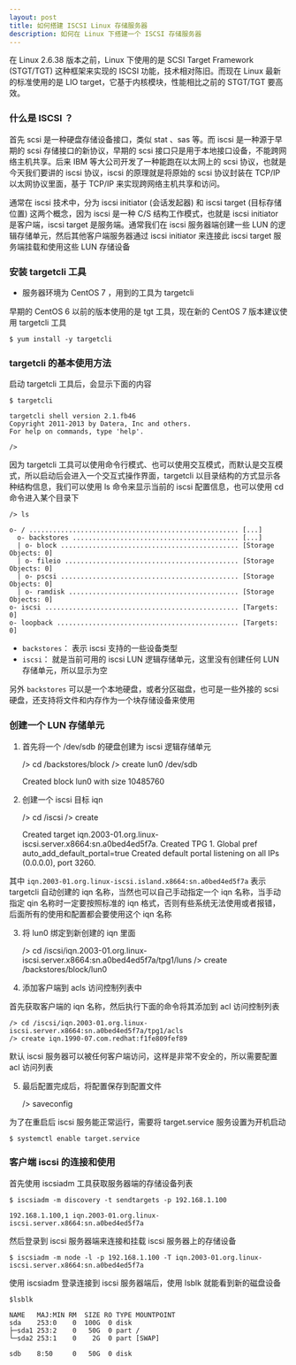```yaml
---
layout: post
title: 如何搭建 ISCSI Linux 存储服务器
description: 如何在 Linux 下搭建一个 ISCSI 存储服务器
---
```


在 Linux 2.6.38 版本之前，Linux 下使用的是 SCSI Target Framework (STGT/TGT) 这种框架来实现的 ISCSI 功能，技术相对陈旧。而现在 Linux 最新的标准使用的是 LIO target，它基于内核模块，性能相比之前的 STGT/TGT 要高效。


### 什么是 ISCSI ？

首先 scsi 是一种硬盘存储设备接口，类似 stat 、sas 等。而 iscsi 是一种源于早期的 scsi 存储接口的新协议，早期的 scsi 接口只是用于本地接口设备，不能跨网络主机共享。后来 IBM 等大公司开发了一种能跑在以太网上的 scsi 协议，也就是今天我们要讲的 iscsi 协议，iscsi 的原理就是将原始的 scsi 协议封装在 TCP/IP 以太网协议里面，基于 TCP/IP 来实现跨网络主机共享和访问。

通常在 iscsi 技术中，分为 iscsi initiator (会话发起器) 和 iscsi target (目标存储位置) 这两个概念，因为 iscsi 是一种 C/S 结构工作模式，也就是 iscsi initiator 是客户端，iscsi target 是服务端。通常我们在 iscsi 服务器端创建一些 LUN 的逻辑存储单元，然后其他客户端服务器通过 iscsi initiator 来连接此 iscsi target 服务端挂载和使用这些 LUN 存储设备

### 安装 targetcli 工具

- 服务器环境为 CentOS 7 ，用到的工具为 targetcli

早期的 CentOS 6 以前的版本使用的是 tgt 工具，现在新的 CentOS 7 版本建议使用 targetcli 工具

    $ yum install -y targetcli

### targetcli 的基本使用方法

启动 targetcli 工具后，会显示下面的内容

    $ targetcli

    targetcli shell version 2.1.fb46
    Copyright 2011-2013 by Datera, Inc and others.
    For help on commands, type 'help'.

    />

因为 targetcli 工具可以使用命令行模式、也可以使用交互模式，而默认是交互模式，所以启动后会进入一个交互式操作界面，targetcli 以目录结构的方式显示各种结构信息，我们可以使用 ls 命令来显示当前的 iscsi 配置信息，也可以使用 cd 命令进入某个目录下

    /> ls

    o- / ..................................................... [...]
      o- backstores .......................................... [...]
      | o- block ............................................. [Storage Objects: 0]
      | o- fileio ............................................ [Storage Objects: 0]
      | o- pscsi ............................................. [Storage Objects: 0]
      | o- ramdisk ........................................... [Storage Objects: 0]
    o- iscsi ................................................. [Targets: 0]
    o- loopback .............................................. [Targets: 0]

- `backstores`： 表示 iscsi 支持的一些设备类型
- `iscsi`： 就是当前可用的 iscsi LUN 逻辑存储单元，这里没有创建任何 LUN 存储单元，所以显示为空

另外 `backstores` 可以是一个本地硬盘，或者分区磁盘，也可是一些外接的 scsi 硬盘，还支持将文件和内存作为一个块存储设备来使用

### 创建一个 LUN 存储单元

1) 首先将一个 /dev/sdb 的硬盘创建为 iscsi 逻辑存储单元

    /> cd /backstores/block
    /> create lun0 /dev/sdb

    Created block lun0 with size 10485760

2) 创建一个 iscsi 目标 iqn

    /> cd /iscsi
    /> create

    Created target iqn.2003-01.org.linux-iscsi.server.x8664:sn.a0bed4ed5f7a.
    Created TPG 1.
    Global pref auto_add_default_portal=true
    Created default portal listening on all IPs (0.0.0.0), port 3260.

其中 `iqn.2003-01.org.linux-iscsi.island.x8664:sn.a0bed4ed5f7a` 表示 targetcli 自动创建的 iqn 名称，当然也可以自己手动指定一个 iqn 名称，当手动指定 qin 名称时一定要按照标准的 iqn 格式，否则有些系统无法使用或者报错，后面所有的使用和配置都会要使用这个 iqn 名称

3) 将 lun0 绑定到新创建的 iqn 里面

    /> cd /iscsi/iqn.2003-01.org.linux-iscsi.server.x8664:sn.a0bed4ed5f7a/tpg1/luns
    /> create /backstores/block/lun0

4) 添加客户端到 acls 访问控制列表中

首先获取客户端的 iqn 名称，然后执行下面的命令将其添加到 acl 访问控制列表

    /> cd /iscsi/iqn.2003-01.org.linux-iscsi.server.x8664:sn.a0bed4ed5f7a/tpg1/acls
    /> create iqn.1990-07.com.redhat:f1fe809fef89

默认 iscsi 服务器可以被任何客户端访问，这样是非常不安全的，所以需要配置 acl 访问列表

5) 最后配置完成后，将配置保存到配置文件

    /> saveconfig

为了在重启后 iscsi 服务能正常运行，需要将 target.service 服务设置为开机启动

    $ systemctl enable target.service


### 客户端 iscsi 的连接和使用

首先使用 iscsiadm 工具获取服务器端的存储设备列表

    $ iscsiadm -m discovery -t sendtargets -p 192.168.1.100

    192.168.1.100,1 iqn.2003-01.org.linux-iscsi.server.x8664:sn.a0bed4ed5f7a

然后登录到 iscsi 服务器端来连接和挂载 iscsi 服务器上的存储设备

    $ iscsiadm -m node -l -p 192.168.1.100 -T iqn.2003-01.org.linux-iscsi.server.x8664:sn.a0bed4ed5f7a

使用 iscsiadm 登录连接到 iscsi 服务器端后，使用 lsblk 就能看到新的磁盘设备

    $lsblk

    NAME   MAJ:MIN RM  SIZE RO TYPE MOUNTPOINT
    sda    253:0    0  100G  0 disk
    ├─sda1 253:2    0   50G  0 part /
    └─sda2 253:1    0    2G  0 part [SWAP]

    sdb    8:50     0   50G  0 disk

